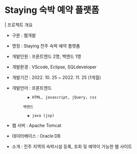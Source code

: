 # Staying 숙박 예약 플랫폼
| 프로젝트 개요

* 구분 : 웹개발

* 명칭 : Staying 전주 숙박 예약 플랫폼

* 개발인원 : 프론트엔드 2명, 백엔드 1명

* 개발환경 : VScode, Eclipse, SQLdeveloper

* 개발기간 : 2022. 10. 25 ~ 2022. 11. 25 (1개월)

* 개발언어 : 프론트엔드

             ▶ HTML, javascript, jQuery, css
             
           백엔드
           
             ▶ java (jsp)
             
* 웹 서버 : Apache Tomcat

* 데이터베이스 : Oracle DB

* 소개 : 전주 지역의 숙박시설 등록, 조회 및 예약이 가능한 웹 사이트

